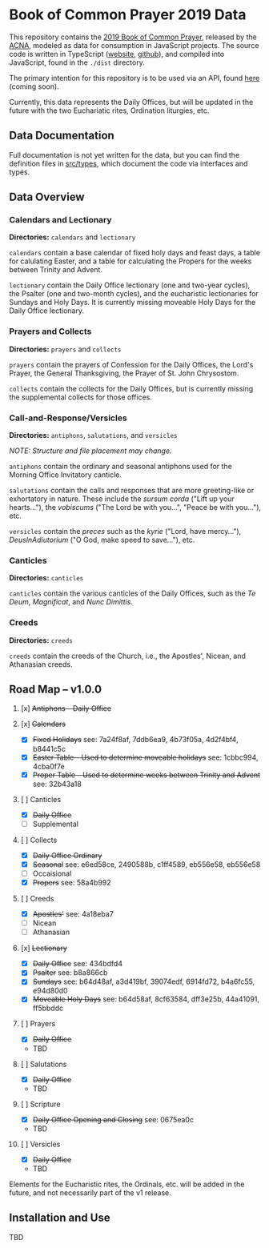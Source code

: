# Book of Common Prayer 2019 Data
This repository contains the [2019 Book of Common Prayer](http://bcp2019.anglicanchurch.net), released by the [ACNA](http://anglicanchurch.net), modeled as data for consumption in JavaScript projects. The source code is written in TypeScript ([website](https://www.typescriptlang.org/), [github](https://github.com/Microsoft/TypeScript)), and compiled into JavaScript, found in the `./dist` directory.

The primary intention for this repository is to be used via an API, found [here](#) (coming soon).

Currently, this data represents the Daily Offices, but will be updated in the future with the two Euchariatic rites, Ordination liturgies, etc.

## Data Documentation
Full documentation is not yet written for the data, but you can find the definition files in [src/types](./src/types), which document the code via interfaces and types.

## Data Overview
### Calendars and Lectionary

**Directories:** `calendars` and `lectionary`

`calendars` contain a base calendar of fixed holy days and feast days, a table for calulating Easter, and a table for calculating the Propers for the weeks between Trinity and Advent.

`lectionary` contain the Daily Office lectionary (one and two-year cycles), the Psalter (one and two-month cycles), and the eucharistic lectionaries for Sundays and Holy Days. It is currently missing moveable Holy Days for the Daily Office lectionary.

### Prayers and Collects

**Directories:** `prayers` and `collects`

`prayers` contain the prayers of Confession for the Daily Offices, the Lord's Prayer, the General Thanksgiving, the Prayer of St. John Chrysostom.

`collects` contain the collects for the Daily Offices, but is currently missing the supplemental collects for those offices.

### Call-and-Response/Versicles

**Directories:** `antiphons`, `salutations`, and `versicles`

_NOTE: Structure and file placement may change._

`antiphons` contain the ordinary and seasonal antiphons used for the Morning Office Invitatory canticle.

`salutations` contain the calls and responses that are more greeting-like or exhortatory in nature. These include the _sursum corda_ ("Lift up your hearts…"), the _vobiscums_ ("The Lord be with you…", "Peace be with you…"), etc.

`versicles` contain the _preces_  such as the _kyrie_ ("Lord, have mercy…"), _DeusInAdiutorium_ ("O God, make speed to save…"), etc.

### Canticles

**Directories:** `canticles`

`canticles` contain the various canticles of the Daily Offices, such as the _Te Deum_, _Magnificat_, and _Nunc Dimittis_.

### Creeds

**Directories:** `creeds`

`creeds` contain the creeds of the Church, i.e., the Apostles', Nicean, and Athanasian creeds.

## Road Map – v1.0.0

1. [x] ~~Antiphons – Daily Office~~

2. [x] ~~Calendars~~
    - [x] ~~Fixed Holidays~~ see: 7a24f8af, 7ddb6ea9, 4b73f05a, 4d2f4bf4, b8441c5c
    - [x] ~~Easter Table – Used to determine moveable holidays~~ see: 1cbbc994, 4cba0f7e
    - [x] ~~Proper Table – Used to determine weeks between Trinity and Advent~~ see: 32b43a18

3. [ ] Canticles
    - [x] ~~Daily Office~~
    - [ ] Supplemental

4. [ ] Collects
    - [x] ~~Daily Office Ordinary~~
    - [x] ~~Seasonal~~ see: e6ed58ce, 2490588b, c1ff4589, eb556e58, eb556e58
    - [ ] Occaisional
    - [x] ~~Propers~~ see: 58a4b992

5. [ ] Creeds
    - [x] ~~Apostles'~~ see: 4a18eba7
    - [ ] Nicean
    - [ ] Athanasian

6. [x] ~~Lectionary~~
    - [x] ~~Daily Office~~ see: 434bdfd4
    - [x] ~~Psalter~~ see: b8a866cb
    - [x] ~~Sundays~~ see: b64d48af, a3d419bf, 39074edf, 6914fd72, b4a6fc55, e94d80d0
    - [x] ~~Moveable Holy Days~~ see: b64d58af, 8cf63584,  dff3e25b, 44a41091, ff5bbddc

7. [ ] Prayers
    - [x] ~~Daily Office~~
    - TBD

8. [ ] Salutations
    - [x] ~~Daily Office~~
    - TBD

9. [ ] Scripture
    - [x] ~~Daily Office Opening and Closing~~ see: 0675ea0c
    - TBD

10. [ ] Versicles
    - [x] ~~Daily Office~~
    - TBD

Elements for the Eucharistic rites, the Ordinals, etc. will be added in the future, and not necessarily part of the v1 release.

## Installation and Use

TBD
